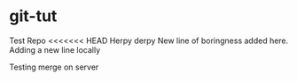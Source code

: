 # git-tut
Test Repo
<<<<<<< HEAD
Herpy derpy
New line of boringness added here.
Adding a new line locally

Testing merge on server
